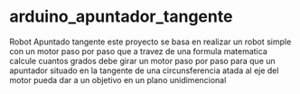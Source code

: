 # arduino_apuntador_tangente
Robot Apuntado tangente
este proyecto se basa en realizar un robot simple con un motor paso por paso que a travez de una formula
matematica calcule cuantos grados debe girar un motor paso por paso para que un apuntador situado en la tangente
de una circunsferencia atada al eje del motor pueda dar a un objetivo en un plano unidimencional

